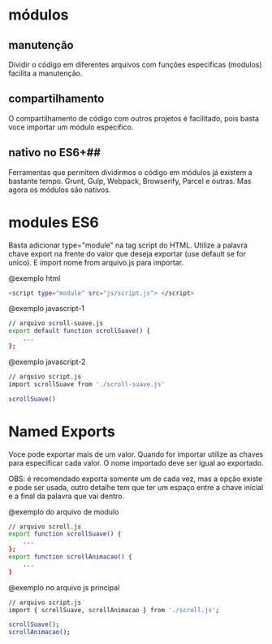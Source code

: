 # módulos #

## manutenção ##

Dividir o código em diferentes arquivos com funções especificas (modulos) facilita a manutenção.

## compartilhamento ##

O compartilhamento de código com outros projetos é facilitado, pois basta voce importar um módulo especifico.

## nativo no ES6+##

Ferramentas que permitem dividirmos o código em módulos já existem a bastante tempo. Grunt, Gulp, Webpack, Browserify, Parcel e outras. Mas agora os módulos são nativos.

# modules ES6 #

Basta adicionar type="module" na tag script do HTML. Utilize a palavra chave export na frente do valor que deseja exportar (use default se for unico). E import nome from arquivo.js para importar.

@exemplo html
```bash
<script type="module" src="js/script.js"> </script>
```

@exemplo javascript-1
```bash
// arquivo scroll-suave.js
export default function scrollSuave() {
    ...
};
```

@exemplo javascript-2
```bash
// arquivo script.js
import scrollSuave from './scroll-suave.js'

scrollSuave()
```
# Named Exports #

Voce pode exportar mais de um valor. Quando for importar utilize as chaves para especificar cada valor. O nome importado deve ser igual ao exportado.

OBS: é recomendado exporta somente um de cada vez, mas a opção existe e pode ser usada, outro detalhe tem que ter um espaço entre a chave inicial e a final da palavra que vai dentro.

@exemplo do arquivo de modulo 
```bash
// arquivo scroll.js
export function scrollSuave() {
    ...
};
export function scrollAnimacao() {
    ...
}
```

@exemplo no arquivo js principal
```bash
// arquivo script.js
import { scrollSuave, scrollAnimacao } from './scroll.js';

scrollSuave();
scrollAnimacao();

```